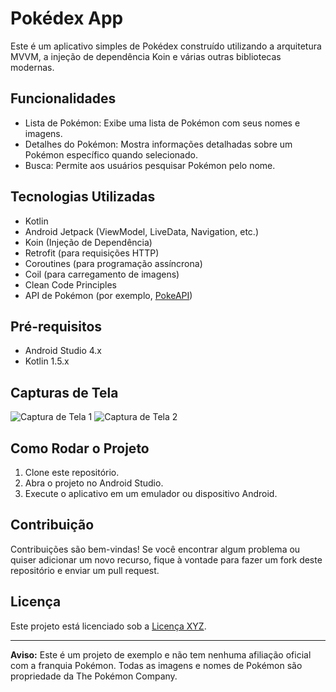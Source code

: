 # Pokédex App

Este é um aplicativo simples de Pokédex construído utilizando a arquitetura MVVM, a injeção de dependência Koin e várias outras bibliotecas modernas.

## Funcionalidades

- Lista de Pokémon: Exibe uma lista de Pokémon com seus nomes e imagens.
- Detalhes do Pokémon: Mostra informações detalhadas sobre um Pokémon específico quando selecionado.
- Busca: Permite aos usuários pesquisar Pokémon pelo nome.

## Tecnologias Utilizadas

- Kotlin
- Android Jetpack (ViewModel, LiveData, Navigation, etc.)
- Koin (Injeção de Dependência)
- Retrofit (para requisições HTTP)
- Coroutines (para programação assíncrona)
- Coil (para carregamento de imagens)
- Clean Code Principles
- API de Pokémon (por exemplo, [PokeAPI](https://pokeapi.co/))

## Pré-requisitos

- Android Studio 4.x
- Kotlin 1.5.x

## Capturas de Tela

![Captura de Tela 1](screenshots/screenshot1.png)
![Captura de Tela 2](screenshots/screenshot2.png)

## Como Rodar o Projeto

1. Clone este repositório.
2. Abra o projeto no Android Studio.
3. Execute o aplicativo em um emulador ou dispositivo Android.

## Contribuição

Contribuições são bem-vindas! Se você encontrar algum problema ou quiser adicionar um novo recurso, fique à vontade para fazer um fork deste repositório e enviar um pull request.

## Licença

Este projeto está licenciado sob a [Licença XYZ](LICENSE).

---

**Aviso:** Este é um projeto de exemplo e não tem nenhuma afiliação oficial com a franquia Pokémon. Todas as imagens e nomes de Pokémon são propriedade da The Pokémon Company.

